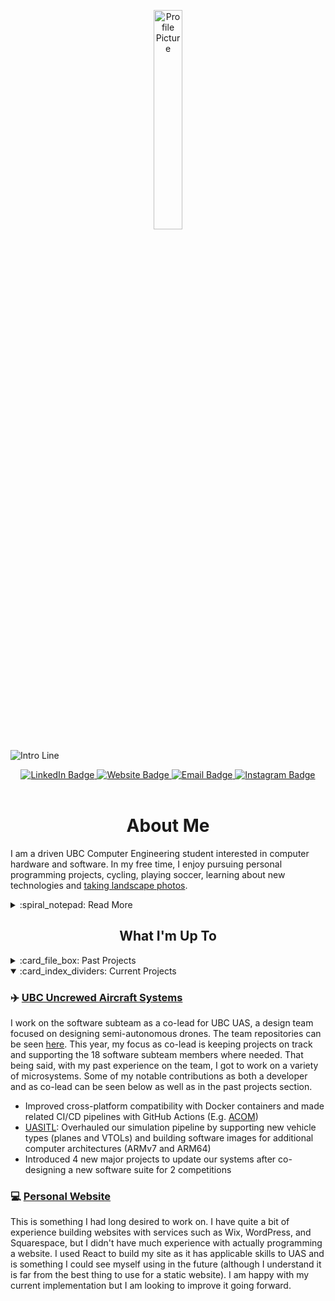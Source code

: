 <!----- Picture & Links ----->

<p id="profile-picture" align="center">
  <img width=30% src="https://github.com/ElioDiNino/ElioDiNino/blob/master/profile.png" alt="Profile Picture">
</p>

![Intro Line](https://github.com/ElioDiNino/ElioDiNino/blob/master/intro.gif)

<div id="badges" align="center">
  <a href="https://www.linkedin.com/in/eliodinino/">
    <img src="https://img.shields.io/badge/LinkedIn-22242d?logo=linkedin&logoColor=white&style=for-the-badge" alt="LinkedIn Badge">
  </a>
  <a href="https://eliodinino.com">
    <img src="https://img.shields.io/badge/website-22242d?style=for-the-badge&logo=Google-chrome&logoColor=white" alt="Website Badge">
  </a>
  <a href="mailto:contact@eliodinino.com">
    <img src="https://img.shields.io/badge/Email-22242d?style=for-the-badge&logo=gmail&logoColor=white" alt="Email Badge">
  </a>
  <a href="https://www.instagram.com/eliodinino/">
    <img src="https://img.shields.io/badge/Instagram-22242d?logo=instagram&logoColor=white&style=for-the-badge" alt="Instagram Badge">
  </a>
</div>

<br/>

<!----- About Me ----->

<h1 align="center">About Me</h1>

I am a driven UBC Computer Engineering student interested in computer hardware and software. In my free time, I enjoy pursuing personal programming projects, cycling, playing soccer, learning about new technologies and [taking landscape photos](https://photography.eliodinino.com).

<details>
  <summary>:spiral_notepad: Read More</summary>
  
  <br/>
  
  One of my values is to always continue learning. To uphold this, I pursue projects that require me to learn new skills and I seek new experiences, often outside of my comfort zone. I also look to meet new people and challenge myself whenever I can. I believe that this continuous learning and seeking of challenges is important to my growth and adaptability.
  
  My hard-working nature and natural leadership skills make me a valuable team member who can both listen and lead if needed. Furthermore, my attention to detail and organizational skills contribute to the timely completion of high-quality deliverables. As a result of these core attributes, along with my past experiences, I was awarded full-ride scholarships to both UBC and McMaster University.

  
  ## :dart: Professional Goal
  I plan to use my current and future skills to pursue a career in the Computer Engineering field. To get there I am trying many different roles through co-ops and volunteering opportunities at UBC. Following this, I will seek a career that I am passionate about and one that makes a positive impact on the world.
  
</details>

<!----- Projects ----->

<h2 align="center">What I'm Up To</h2>
<details>
  <summary>:card_file_box: Past Projects</summary>
  
  ### :school: UBC Course Projects
  *Code access is available upon request for all projects
  #### [Multi-Client Server](https://cpen221-ubc.notion.site/Message-Queues-Pub-Sub-with-Twitter-c5965b28ed01482aad44dbaadac19b77) - CPEN 221
  - Constructed a server supporting multiple simultaneous clients capable of interacting and fetching tweets from Twitter
  - Enabled dual-server routing so that either server can be connected to, and no interruptions occur if one goes offline
  - Followed security protocols by hashing and salting all passwords and encrypting incoming and outgoing data via AES
  
  #### Simple RISC Machine - CPEN 211
  - Implemented a Turing Complete 16-bit RISC machine using System Verilog on an FPGA board in 3 weeks
  - Subdivided the machine into smaller modules to be designed, tested, and debugged more easily
  - Utilized pipelining to increase operations per cycle by 300% and go beyond course expectations
  
  #### [Graphs, Games, and Interplanetary Travel](https://cpen221-ubc.notion.site/Graphs-Games-and-Interplanetary-Travel-79cb9a0844634b7288226639604eb0b0) - CPEN 221
  - Collaboratively built the “Kamino Game” in Java and produced the most optimal solution to win the course competition
  - Implemented graph and tree data structures with associated algorithms while optimizing time and space complexity
  - Exercised best practices including unit testing, documentation, and encapsulation to ensure quality and correctness
  
  ### :airplane: [UBC Uncrewed Aircraft Systems](https://ubcuas.com)
  - Integrated a new camera system into the drone and software suite for use in machine vision
  - [ACOM](https://github.com/ubcuas/acom): Running on the drone, this is our main communication method with the ground station for the software subteam. I worked on adding support for controlling a winch system, monitoring RC connection, and keeping track of the battery usage.
  - [GCOM-X](https://github.com/ubcuas/gcom-x): Our previous ground station control software. I helped work on the frontend redesign, updated the backend API, integrated a Django server with the React frontent, and added a login page to connect to competiton servers.
  
  ### :robot: [Quote Bot](https://github.com/ElioDiNino/Quote)
  This is a rehost of [nakayoshi](https://github.com/nakayoshi)'s Discord Quote bot which was taken offline in early 2022. In the process of rehosting it I updated some of the bot's commands and patched several security vulnerabilities. A few weeks after, I also completed an overhaul of the bot with slash command support, improved error-handling, thread channel support, patched [vulnerabilities](https://github.com/nakayoshi/quote/issues/5), and other improvements. Since the overhaul, the bot has been up and running for free on Google Cloud without any issues. I continue to keep the bot up to date with the latest Discord.js and dependency releases.
  
  ### :scroll: [SSC Scripts](https://github.com/ElioDiNino/SSC-Scripts)
  This repository is home to different scripts for pulling information off of [UBC's SSC](https://ssc.adm.ubc.ca/) and then notifying the specified emails of what new information is available. It uses [UBC's Webmail](https://webmail.student.ubc.ca/) so that any user with a [CWL](https://it.ubc.ca/services/accounts-passwords/campus-wide-login-cwl) can use the scripts without having to worry about what email service they use for their primary email. An example of one of these scripts is [`grades.py`](https://github.com/ElioDiNino/SSC-Scripts/blob/master/src/grades.py) which checks for when new grades are posted. It can check for multiple course grades at a time and has many other customizable options.
  
  ### :robot: [Autonomous Claw](https://github.com/ElioDiNino/Autonomous-Claw)
  This is a collection of the programming work that went into the autonomous claw project for UBC's APSC 101. The goal of the project was to semi-autonomously pick up objects of different sizes and weights and transport them to a drop-off location accurately and efficiently.
  
  ### :abacus: [Harvard's CS50](https://github.com/ElioDiNino/CS50)
  This is a collection of the code I wrote for [Harvard's CS50](https://cs50.harvard.edu/) that I am proud of and that was of interest to me. I took part in the course during the [Spring 2021 session](https://cs50.harvard.edu/college/2021/spring/).
  
  ### :shield: [UBC Bot](https://github.com/ElioDiNino/UBC-Bot)
  This was my friend and I's final project for CS50. It is a basic Discord moderation bot that has a mix of different commands. It is quite basic but we used it as a way to learn about Discord.js and learn the basics for future Discord bot projects.
  
  ### :pencil2: [Scratch](https://scratch.mit.edu/projects/426417770)
  This is the Scratch project I made as part of CS50's [Week 0 tasks](https://cs50.harvard.edu/college/2021/spring/psets/0/scratch/). It is a simple but fun game with randomized music and an infinite scrolling background.
  
  ### :snake: [Python Learning](https://github.com/ElioDiNino/Python-Learning)
  This is a collection of the Python code I wrote for a high school programming class where we followed the lessons and tasks from [Program Arcade Games](http://programarcadegames.com/). At the end I also did a final project exploring machine learning using the [Titanic dataset](https://www.kaggle.com/c/titanic).
  
  ### :joystick: [OpenProcessing](https://openprocessing.org/user/143581)
  This is a site I used as part of one of my high school programming classes. It uses [p5js](https://p5js.org/) and I used it to make a couple of different games and get experience with object-oriented programming and other common programming principles.
  
  ---
  
</details>

<details open>
  <summary>:card_index_dividers: Current Projects</summary>
  
  ### :airplane: [UBC Uncrewed Aircraft Systems](https://ubcuas.com)
  I work on the software subteam as a co-lead for UBC UAS, a design team focused on designing semi-autonomous drones. The team repositories can be seen [here](https://github.com/ubcuas). This year, my focus as co-lead is keeping projects on track and supporting the 18 software subteam members where needed. That being said, with my past experience on the team, I got to work on a variety of microsystems. Some of my notable contributions as both a developer and as co-lead can be seen below as well as in the past projects section.
  - Improved cross-platform compatibility with Docker containers and made related CI/CD pipelines with GitHub Actions (E.g. [ACOM](https://github.com/ubcuas/ACOM))
  - [UASITL](https://github.com/ubcuas/UASITL): Overhauled our simulation pipeline by supporting new vehicle types (planes and VTOLs) and building software images for additional computer architectures (ARMv7 and ARM64)
  - Introduced 4 new major projects to update our systems after co-designing a new software suite for 2 competitions

  ### :computer: [Personal Website](https://github.com/ElioDiNino/eliodinino.com)
  This is something I had long desired to work on. I have quite a bit of experience building websites with services such as Wix, WordPress, and Squarespace, but I didn't have much experience with actually programming a website. I used React to build my site as it has applicable skills to UAS and is something I could see myself using in the future (although I understand it is far from the best thing to use for a static website). I am happy with my current implementation but I am looking to improve it going forward.
  
</details>

<!-- <div id="language-stats" align="center">
  <img src="https://github-readme-stats.vercel.app/api/top-langs/?username=ElioDiNino&layout=compact&langs_count=6&bg_color=22242d&hide_border=true&text_color=c9d1d9&title_color=c9d1d9">
</div> -->
